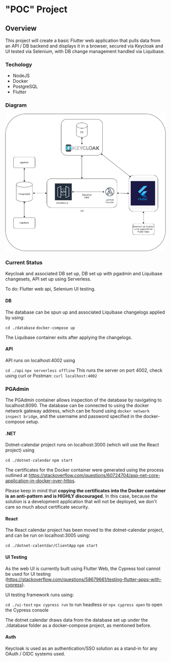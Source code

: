# "POC" Project

## Overview
This project will create a basic Flutter web application that pulls data from an API / DB backend and displays it in a browser, secured via Keycloak and UI tested via Selenium, with DB change management handled via Liquibase.

### Techology
* NodeJS
* Docker
* PostgreSQL
* Flutter

### Diagram
![diagram](./readme_resources/project_outline.drawio.png)

### Current Status
Keycloak and associated DB set up, DB set up with pgadmin and Liquibase changesets, API set up using Serverless.

To do: Flutter web api, Selenium UI testing.

#### DB
The database can be spun up and associated Liquibase changelogs applied by using:

`cd ./database`
`docker-compose up`

The Liquibase container exits after applying the changelogs.

#### API
API runs on localhost:4002 using 

`cd ./api`
`npx serverless offline` 
This runs the server on port 4002, check using curl or Postman:
`curl localhost:4002`

### PGAdmin
The PGAdmin container allows inspection of the database by navigating to localhost:8090. The database can be connected to using the docker network gateway address, which can be found using `docker network inspect bridge`, and the username and password specified in the docker-compose setup.

#### .NET
Dotnet-calendar project runs on localhost:3000 (which will use the React project) using 

`cd ./dotnet-calendar`
`npm start`

The certificates for the Docker container were generated using the process outlined at https://stackoverflow.com/questions/60724704/asp-net-core-application-in-docker-over-https.

Please keep in mind that **copying the certificates into the Docker container is an anti-pattern and is HIGHLY discouraged.** In this case, because the solution is a development application that will not be deployed, we don't care so much about certificate security.

#### React
The React calendar project has been moved to the dotnet-calendar project, and can be run on localhost:3005 using:

`cd ./dotnet-calentdar/ClientApp`
`npm start`

#### UI Testing
As the web UI is currently built using Flutter Web, the Cypress tool cannot be used for UI testing (https://stackoverflow.com/questions/58679661/testing-flutter-apps-with-cypress).

UI testing framework runs using:

`cd ./ui-test`
`npx cypress run` to run headless or
`npx cypress open` to open the Cypress console

The dotnet calendar draws data from the database set up under the ./database folder as a docker-compose project, as mentioned before.

#### Auth
Keycloak is used as an authentication/SSO solution as a stand-in for any OAuth / OIDC systems used.